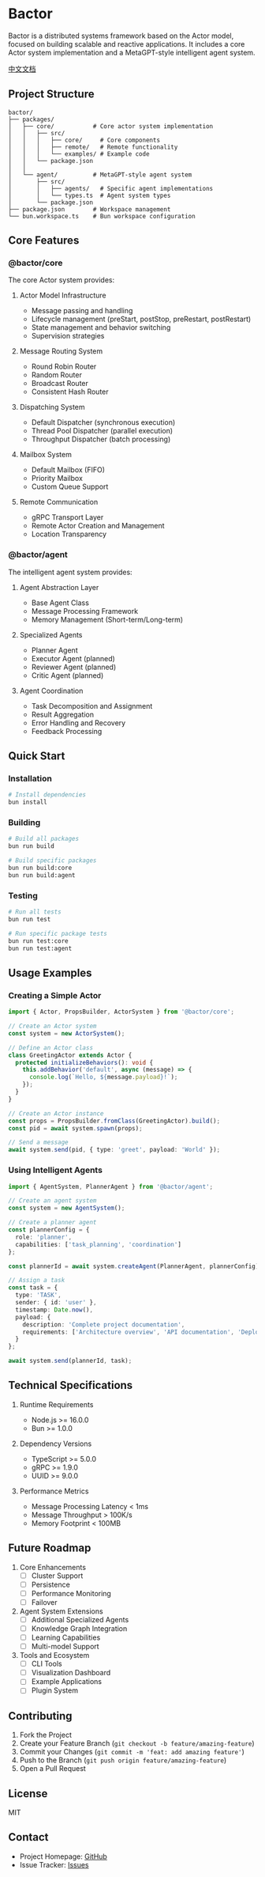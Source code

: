 # Bactor

Bactor is a distributed systems framework based on the Actor model, focused on building scalable and reactive applications. It includes a core Actor system implementation and a MetaGPT-style intelligent agent system.

[中文文档](README-zh.md)

## Project Structure

```
bactor/
├── packages/
│   ├── core/           # Core actor system implementation
│   │   ├── src/
│   │   │   ├── core/     # Core components
│   │   │   ├── remote/   # Remote functionality
│   │   │   └── examples/ # Example code
│   │   └── package.json
│   │
│   └── agent/          # MetaGPT-style agent system
│       ├── src/
│       │   ├── agents/   # Specific agent implementations
│       │   └── types.ts  # Agent system types
│       └── package.json
├── package.json        # Workspace management
└── bun.workspace.ts    # Bun workspace configuration
```

## Core Features

### @bactor/core

The core Actor system provides:

1. Actor Model Infrastructure
   - Message passing and handling
   - Lifecycle management (preStart, postStop, preRestart, postRestart)
   - State management and behavior switching
   - Supervision strategies

2. Message Routing System
   - Round Robin Router
   - Random Router
   - Broadcast Router
   - Consistent Hash Router

3. Dispatching System
   - Default Dispatcher (synchronous execution)
   - Thread Pool Dispatcher (parallel execution)
   - Throughput Dispatcher (batch processing)

4. Mailbox System
   - Default Mailbox (FIFO)
   - Priority Mailbox
   - Custom Queue Support

5. Remote Communication
   - gRPC Transport Layer
   - Remote Actor Creation and Management
   - Location Transparency

### @bactor/agent

The intelligent agent system provides:

1. Agent Abstraction Layer
   - Base Agent Class
   - Message Processing Framework
   - Memory Management (Short-term/Long-term)

2. Specialized Agents
   - Planner Agent
   - Executor Agent (planned)
   - Reviewer Agent (planned)
   - Critic Agent (planned)

3. Agent Coordination
   - Task Decomposition and Assignment
   - Result Aggregation
   - Error Handling and Recovery
   - Feedback Processing

## Quick Start

### Installation

```bash
# Install dependencies
bun install
```

### Building

```bash
# Build all packages
bun run build

# Build specific packages
bun run build:core
bun run build:agent
```

### Testing

```bash
# Run all tests
bun run test

# Run specific package tests
bun run test:core
bun run test:agent
```

## Usage Examples

### Creating a Simple Actor

```typescript
import { Actor, PropsBuilder, ActorSystem } from '@bactor/core';

// Create an Actor system
const system = new ActorSystem();

// Define an Actor class
class GreetingActor extends Actor {
  protected initializeBehaviors(): void {
    this.addBehavior('default', async (message) => {
      console.log(`Hello, ${message.payload}!`);
    });
  }
}

// Create an Actor instance
const props = PropsBuilder.fromClass(GreetingActor).build();
const pid = await system.spawn(props);

// Send a message
await system.send(pid, { type: 'greet', payload: 'World' });
```

### Using Intelligent Agents

```typescript
import { AgentSystem, PlannerAgent } from '@bactor/agent';

// Create an agent system
const system = new AgentSystem();

// Create a planner agent
const plannerConfig = {
  role: 'planner',
  capabilities: ['task_planning', 'coordination']
};

const plannerId = await system.createAgent(PlannerAgent, plannerConfig);

// Assign a task
const task = {
  type: 'TASK',
  sender: { id: 'user' },
  timestamp: Date.now(),
  payload: {
    description: 'Complete project documentation',
    requirements: ['Architecture overview', 'API documentation', 'Deployment guide']
  }
};

await system.send(plannerId, task);
```

## Technical Specifications

1. Runtime Requirements
   - Node.js >= 16.0.0
   - Bun >= 1.0.0

2. Dependency Versions
   - TypeScript >= 5.0.0
   - gRPC >= 1.9.0
   - UUID >= 9.0.0

3. Performance Metrics
   - Message Processing Latency < 1ms
   - Message Throughput > 100K/s
   - Memory Footprint < 100MB

## Future Roadmap

1. Core Enhancements
   - [ ] Cluster Support
   - [ ] Persistence
   - [ ] Performance Monitoring
   - [ ] Failover

2. Agent System Extensions
   - [ ] Additional Specialized Agents
   - [ ] Knowledge Graph Integration
   - [ ] Learning Capabilities
   - [ ] Multi-model Support

3. Tools and Ecosystem
   - [ ] CLI Tools
   - [ ] Visualization Dashboard
   - [ ] Example Applications
   - [ ] Plugin System

## Contributing

1. Fork the Project
2. Create your Feature Branch (`git checkout -b feature/amazing-feature`)
3. Commit your Changes (`git commit -m 'feat: add amazing feature'`)
4. Push to the Branch (`git push origin feature/amazing-feature`)
5. Open a Pull Request

## License

MIT

## Contact

- Project Homepage: [GitHub](https://github.com/yourusername/bactor)
- Issue Tracker: [Issues](https://github.com/yourusername/bactor/issues)
